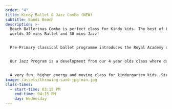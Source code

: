 ```yaml
---
order: "4"
title: Kindy Ballet & Jazz Combo (NEW)
subtitle: Bondi Beach
description: >-
  Beach Ballerinas Combo is perfect class for Kindy kids- The best of both dance
  worlds 30 mins Ballet and 30 mins Jazz! 


  Pre-Primary classical ballet programme introduces the Royal Academy of Dance syllabus and continues the development of ballet technique as new steps are introduced to challenge our young dancers.


  Our Jazz Program is a development from our 4 year olds class where dancers learn funky age appropriate routines with a technical focus. Jazz is a great free movement class for dancers after a ballet class and builds dancer presence, awareness and confidence.


  A very fun, higher energy and moving class for kindergarten kids. Strength and stretching exercises are formally introduced in this level which assists with childrens posture and dance technique.
image: /assets/throwing-sand-jpg-min.jpg
class-times:
  - start-time: 03:15 PM
    end-time: 04:15 PM
    day: Wednesday
---
```

